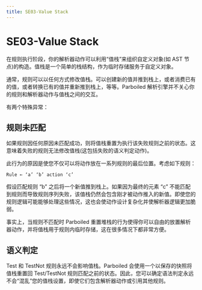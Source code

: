 ```yaml
---
title: SE03-Value Stack
---
```


# SE03-Value Stack

在规则执行阶段，你的解析器动作可以利用“值栈”来组织自定义对象(如 AST 节点)的构造。值栈是一个简单的栈结构，作为临时存储服务于自定义对象。

通常，规则可以以任何方式修改值栈。可以创建新的值并推到栈上，或者消费已有的值，或者转换已有的值并重新推到栈上，等等。Parboiled 解析引擎并不关心你的规则和解析器动作与值栈之间的交互。

有两个特殊异常：

## 规则未匹配

如果规则因任何原因未匹配成功，则将值栈重置为执行该失败规则之前的状态。这意味着失败的规则无法修改值栈(这包括失败的语义判定动作)。

此行为的原因是使您不仅可以将动作放在一系列规则的最后位置。考虑如下规则：

```
Rule ← ‘a’ ‘b’ action ‘c’
```

假设匹配规则 “b” 之后将一个新值推到栈上。如果因为最终的元素 “c” 不能匹配到规则而导致规则序列失败，该值栈仍然会包含刚才被动作推入的新值。即使您的规则逻辑可能能够处理这些情况，这也会使动作设计复杂化并使解析器逻辑更加脆弱。

事实上，当规则不匹配时 Parboiled 重置堆栈的行为使得你可以自由的放置解析器动作，并将值栈用于规则内临时存储，这在很多情况下都非常方便。

## 语义判定

Test 和 TestNot 规则永远不会影响值栈。Parboiled 会使用一个以保存的快照将值栈重置回 Test/TestNot 规则匹配之前的状态。因此，您可以确定语法判定永远不会“混乱”您的值栈设置，即使它们包含解析器动作或引用其他规则。


